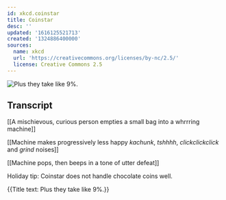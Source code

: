 ```yaml
---
id: xkcd.coinstar
title: Coinstar
desc: ''
updated: '1616125521713'
created: '1324886400000'
sources:
  name: xkcd
  url: 'https://creativecommons.org/licenses/by-nc/2.5/'
  license: Creative Commons 2.5
---
```

![Plus they take like 9%.](https://imgs.xkcd.com/comics/coinstar.png)

## Transcript
[[A mischievous, curious person empties a small bag into a whrrring machine]]

[[Machine makes progressively less happy *kachunk*, *tshhhh*, *clickclickclick* and *grind* noises]]

[[Machine pops, then beeps in a tone of utter defeat]]

Holiday tip: Coinstar does not handle chocolate coins well.

{{Title text: Plus they take like 9%.}}
